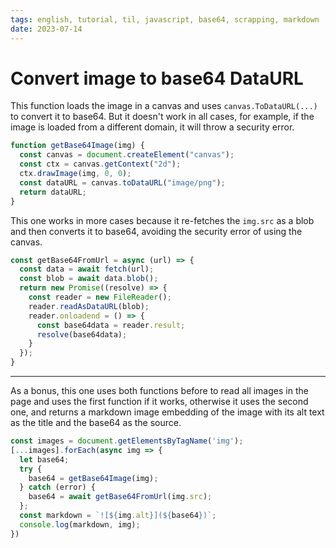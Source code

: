 ```yaml
---
tags: english, tutorial, til, javascript, base64, scrapping, markdown
date: 2023-07-14
---
```


# Convert image to base64 DataURL

This function loads the image in a canvas and uses `canvas.ToDataURL(...)` to convert it to base64. But it doesn't work in all cases, for example, if the image is loaded from a different domain, it will throw a security error.

```js
function getBase64Image(img) {
  const canvas = document.createElement("canvas");
  const ctx = canvas.getContext("2d");
  ctx.drawImage(img, 0, 0);
  const dataURL = canvas.toDataURL("image/png");
  return dataURL;
}
```

This one works in more cases because it re-fetches the `img.src` as a blob and then converts it to base64, avoiding the security error of using the canvas.

```js
const getBase64FromUrl = async (url) => {
  const data = await fetch(url);
  const blob = await data.blob();
  return new Promise((resolve) => {
    const reader = new FileReader();
    reader.readAsDataURL(blob);
    reader.onloadend = () => {
      const base64data = reader.result;
      resolve(base64data);
    }
  });
}
```
---

As a bonus, this one uses both functions before to read all images in the page and uses the first function if it works, otherwise it uses the second one, and returns a markdown image embedding of the image with its alt text as the title and the base64 as the source.

```js
const images = document.getElementsByTagName('img');
[...images].forEach(async img => {
  let base64;
  try {
    base64 = getBase64Image(img);
  } catch (error) {
    base64 = await getBase64FromUrl(img.src);
  };
  const markdown = `![${img.alt}](${base64})`;
  console.log(markdown, img);
})
```

